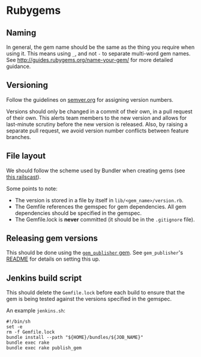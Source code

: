 # Rubygems

## Naming

In general, the gem name should be the same as the thing you require when using
it.  This means using `_`, and not `-` to separate multi-word gem names.  See
http://guides.rubygems.org/name-your-gem/ for more detailed guidance.

## Versioning

Follow the guidelines on [semver.org](http://semver.org/) for assigning version
numbers.

Versions should only be changed in a commit of their own, in a pull request of
their own. This alerts team members to the new version and allows for
last-minute scrutiny before the new version is released. Also, by raising a
separate pull request, we avoid version number conflicts between feature
branches.

## File layout

We should follow the scheme used by Bundler when creating gems (see [this
railscast](http://railscasts.com/episodes/245-new-gem-with-bundler?view=asciicast)).

Some points to note:

* The version is stored in a file by itself in `lib/<gem_name>/version.rb`.
* The Gemfile references the gemspec for gem dependencies.  All gem
  dependencies should be specified in the gemspec.
* The Gemfile.lock is **never** committed (it should be in the `.gitignore`
  file).

## Releasing gem versions

This should be done using the [`gem_publisher`
gem](https://github.com/alphagov/gem_publisher).  See `gem_publisher`'s
[README](https://github.com/alphagov/gem_publisher#readme) for details on
setting this up.

## Jenkins build script

This should delete the `Gemfile.lock` before each build to ensure that the gem
is being tested against the versions specified in the gemspec.

An example `jenkins.sh`:

    #!/bin/sh
    set -e
    rm -f Gemfile.lock
    bundle install --path "${HOME}/bundles/${JOB_NAME}"
    bundle exec rake
    bundle exec rake publish_gem
